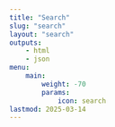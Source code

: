 ```yaml
---
title: "Search"
slug: "search"
layout: "search"
outputs:
    - html
    - json
menu:
    main:
        weight: -70
        params: 
            icon: search
lastmod: 2025-03-14
---
```

